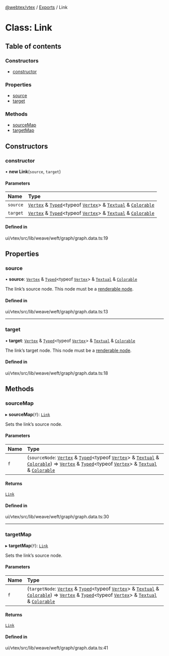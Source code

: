 [@webtex/vtex](../README.md) / [Exports](../modules.md) / Link

# Class: Link

## Table of contents

### Constructors

- [constructor](Link.md#constructor)

### Properties

- [source](Link.md#source)
- [target](Link.md#target)

### Methods

- [sourceMap](Link.md#sourcemap)
- [targetMap](Link.md#targetmap)

## Constructors

### constructor

• **new Link**(`source`, `target`)

#### Parameters

| Name | Type |
| :------ | :------ |
| `source` | [`Vertex`](Vertex.md) & [`Typed`](../interfaces/Typed.md)<typeof [`Vertex`](Vertex.md)\> & [`Textual`](../interfaces/Textual.md) & [`Colorable`](../interfaces/Colorable.md) |
| `target` | [`Vertex`](Vertex.md) & [`Typed`](../interfaces/Typed.md)<typeof [`Vertex`](Vertex.md)\> & [`Textual`](../interfaces/Textual.md) & [`Colorable`](../interfaces/Colorable.md) |

#### Defined in

ui/vtex/src/lib/weave/weft/graph/graph.data.ts:19

## Properties

### source

• **source**: [`Vertex`](Vertex.md) & [`Typed`](../interfaces/Typed.md)<typeof [`Vertex`](Vertex.md)\> & [`Textual`](../interfaces/Textual.md) & [`Colorable`](../interfaces/Colorable.md)

The link’s source node. This node
must be a [renderable node](../modules.md#$vertex).

#### Defined in

ui/vtex/src/lib/weave/weft/graph/graph.data.ts:13

___

### target

• **target**: [`Vertex`](Vertex.md) & [`Typed`](../interfaces/Typed.md)<typeof [`Vertex`](Vertex.md)\> & [`Textual`](../interfaces/Textual.md) & [`Colorable`](../interfaces/Colorable.md)

The link’s target node. This node
must be a [renderable node](../modules.md#$vertex).

#### Defined in

ui/vtex/src/lib/weave/weft/graph/graph.data.ts:18

## Methods

### sourceMap

▸ **sourceMap**(`f`): [`Link`](Link.md)

Sets the link’s source node.

#### Parameters

| Name | Type |
| :------ | :------ |
| `f` | (`sourceNode`: [`Vertex`](Vertex.md) & [`Typed`](../interfaces/Typed.md)<typeof [`Vertex`](Vertex.md)\> & [`Textual`](../interfaces/Textual.md) & [`Colorable`](../interfaces/Colorable.md)) => [`Vertex`](Vertex.md) & [`Typed`](../interfaces/Typed.md)<typeof [`Vertex`](Vertex.md)\> & [`Textual`](../interfaces/Textual.md) & [`Colorable`](../interfaces/Colorable.md) |

#### Returns

[`Link`](Link.md)

#### Defined in

ui/vtex/src/lib/weave/weft/graph/graph.data.ts:30

___

### targetMap

▸ **targetMap**(`f`): [`Link`](Link.md)

Sets the link’s source node.

#### Parameters

| Name | Type |
| :------ | :------ |
| `f` | (`targetNode`: [`Vertex`](Vertex.md) & [`Typed`](../interfaces/Typed.md)<typeof [`Vertex`](Vertex.md)\> & [`Textual`](../interfaces/Textual.md) & [`Colorable`](../interfaces/Colorable.md)) => [`Vertex`](Vertex.md) & [`Typed`](../interfaces/Typed.md)<typeof [`Vertex`](Vertex.md)\> & [`Textual`](../interfaces/Textual.md) & [`Colorable`](../interfaces/Colorable.md) |

#### Returns

[`Link`](Link.md)

#### Defined in

ui/vtex/src/lib/weave/weft/graph/graph.data.ts:41

